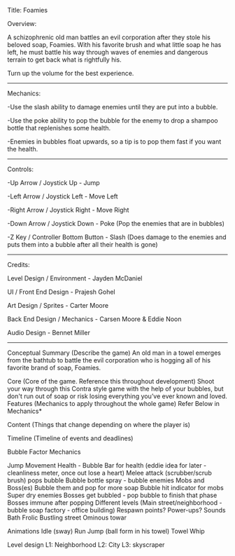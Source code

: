 Title: Foamies


Overview:

A schizophrenic old man battles an evil corporation after they stole his beloved soap, Foamies. 
With his favorite brush and what little soap he has left, he must battle his way through waves of enemies and dangerous terrain to get back what is rightfully his.

Turn up the volume for the best experience.

----------------------------------------------------------------------------------------------------------------------------

Mechanics:

-Use the slash ability to damage enemies until they are put into a bubble.

-Use the poke ability to pop the bubble for the enemy to drop a shampoo bottle that replenishes some health. 

-Enemies in bubbles float upwards, so a tip is to pop them fast if you want the health.

----------------------------------------------------------------------------------------------------------------------------

Controls:

-Up Arrow / Joystick Up - Jump

-Left Arrow / Joystick Left -  Move Left

-Right Arrow / Joystick Right - Move Right

-Down Arrow / Joystick Down - Poke (Pop the enemies that are in bubbles)

-Z Key / Controller Bottom Button - Slash (Does damage to the enemies and puts them into a bubble after all their health is gone)

----------------------------------------------------------------------------------------------------------------------------

Credits:

Level Design / Environment - Jayden McDaniel

UI / Front End Design - Prajesh Gohel

Art Design / Sprites - Carter Moore

Back End Design / Mechanics - Carsen Moore & Eddie Noon

Audio Design - Bennet Miller

----------------------------------------------------------------------------------------------------------------------------
Conceptual
Summary (Describe the game)
An old man in a towel emerges from the bathtub to battle the evil corporation who is hogging all of his favorite brand of soap, Foamies.

Core (Core of the game. Reference this throughout development)
Shoot your way through this Contra style game with the help of your bubbles, but don't run out of soap or risk losing everything you’ve ever known and loved.
Features (Mechanics to apply throughout the whole game)
Refer Below in Mechanics*

Content (Things that change depending on where the player is)

Timeline (Timeline of events and deadlines)


Bubble Factor 
Mechanics

Jump
Movement
Health - Bubble Bar for health
(eddie idea for later - cleanliness meter, once out lose a heart)
Melee attack (scrubber/scrub brush) pops bubble
Bubble bottle spray - bubble enemies
Mobs and Boss(es)
Bubble them and pop for more soap
Bubble hit indicator for mobs
Super dry enemies
Bosses get bubbled - pop bubble to finish that phase
Bosses immune after popping
Different levels (Main street/neighborhood - bubble soap factory - office building)
Respawn points?
Power-ups?
Sounds
Bath
Frolic
Bustling street
Ominous towar 



Animations
Idle (sway)
Run
Jump (ball form in his towel)
Towel Whip

Level design
L1: Neighborhood
L2: City
L3: skyscraper
